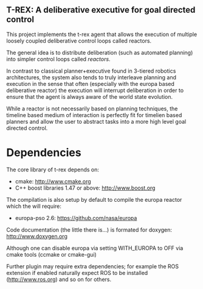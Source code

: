 ## T-REX: A deliberative executive for goal directed control

This project implements the t-rex agent that allows the execution of
multiple loosely coupled deliberative control loops called reactors.

The general idea is to distribute deliberation (such as automated
planning) into simpler control loops called _reactors_.

In contrast to classical planner+executive found in 3-tiered robotics
architectures, the system also tends to truly interleave planning and
execution in the sense that often (especially with the europa based
deliberative reactor) the execution will interrupt deliberation in
order to ensure that the agent is always aware of the world state
evolution.

While a reactor is not necessarily based on planning techniques, the
timeline based medium of interaction is perfectly fit for timelien
based planners and allow the user to abstract tasks into a more high
level goal directed control.

# Dependencies

The core library of t-rex depends on:
 * cmake: http://www.cmake.org
 * C++ boost libraries 1.47 or above: http://www.boost.org

The compilation is also setup by default to compile the europa
reactor which the will require:
* europa-pso 2.6:  https://github.com/nasa/europa

Code documentation (the little there is...) is formated for doxygen:
http://www.doxygen.org

Although one can disable europa via setting WITH_EUROPA to OFF
via cmake tools (ccmake or cmake-gui)

Further plugin may require extra dependencies; for example the ROS
extension if enabled naturally expect ROS to be installed
(http://www.ros.org) and so on for others.
